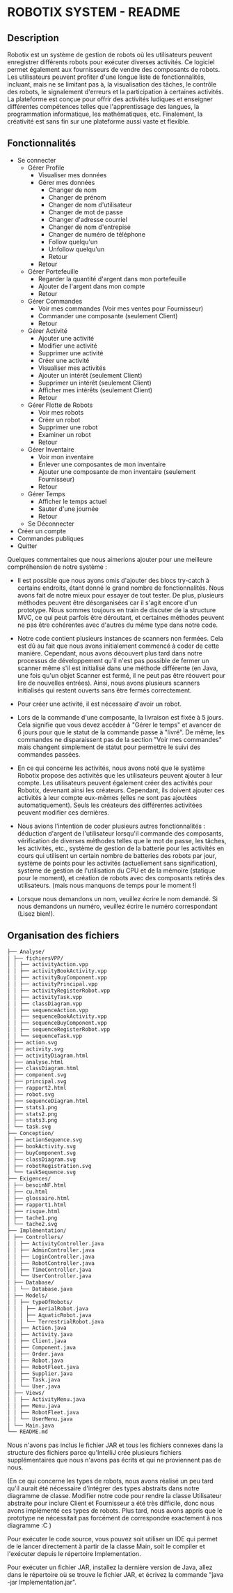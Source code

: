 # ROBOTIX SYSTEM - README 

## Description
Robotix est un système de gestion de robots où les utilisateurs peuvent enregistrer différents robots pour exécuter diverses activités. Ce logiciel permet également aux fournisseurs de vendre des composants de robots. Les utilisateurs peuvent profiter d'une longue liste de fonctionnalités, incluant, mais ne se limitant pas à, la visualisation des tâches, le contrôle des robots, le signalement d'erreurs et la participation à certaines activités. La plateforme est conçue pour offrir des activités ludiques et enseigner différentes compétences telles que l'apprentissage des langues, la programmation informatique, les mathématiques, etc. Finalement, la créativité est sans fin sur une plateforme aussi vaste et flexible.

## Fonctionnalités
- Se connecter
  - Gérer Profile
    - Visualiser mes données
    - Gérer mes données
      - Changer de nom
      - Changer de prénom
      - Changer de nom d'utilisateur
      - Changer de mot de passe
      - Changer d'adresse courriel
      - Changer de nom d'entrepise
      - Changer de numéro de téléphone
      - Follow quelqu'un
      - Unfollow quelqu'un
      - Retour
    - Retour
  - Gérer Portefeuille
    - Regarder la quantité d'argent dans mon portefeuille
    - Ajouter de l'argent dans mon compte
    - Retour
  - Gérer Commandes
    - Voir mes commandes (Voir mes ventes pour Fournisseur)
    - Commander une composante (seulement Client)
    - Retour
  - Gérer Activité
    - Ajouter une activité
    - Modifier une activité
    - Supprimer une activité
    - Créer une activité
    - Visualiser mes activités
    - Ajouter un intérêt (seulement Client)
    - Supprimer un intérêt (seulement Client)
    - Afficher mes intérêts (seulement Client)
    - Retour
  - Gérer Flotte de Robots
     - Voir mes robots
     - Créer un robot
     - Supprimer une robot
     - Examiner un robot
     - Retour
  - Gérer Inventaire
      - Voir mon inventaire
      - Enlever une composantes de mon inventaire
      - Ajouter une composante de mon inventaire (seulement Fournisseur)
      - Retour
  - Gérer Temps
      - Afficher le temps actuel
      - Sauter d'une journée
      - Retour
  - Se Déconnecter
- Créer un compte
- Commandes publiques
- Quitter

Quelques commentaires que nous aimerions ajouter pour une meilleure compréhension de notre système :

- Il est possible que nous ayons omis d'ajouter des blocs try-catch à certains endroits, étant donné le grand nombre de fonctionnalités. Nous avons fait de notre mieux pour essayer de tout tester. De plus, plusieurs méthodes peuvent être désorganisées car il s'agit encore d'un prototype. Nous sommes toujours en train de discuter de la structure MVC, ce qui peut parfois être déroutant, et certaines méthodes peuvent ne pas être cohérentes avec d'autres du même type dans notre code.

- Notre code contient plusieurs instances de scanners non fermées. Cela est dû au fait que nous avons initialement commencé à coder de cette manière. Cependant, nous avons découvert plus tard dans notre processus de développement qu'il n'est pas possible de fermer un scanner même s'il est initialisé dans une méthode différente (en Java, une fois qu'un objet Scanner est fermé, il ne peut pas être réouvert pour lire de nouvelles entrées). Ainsi, nous avons plusieurs scanners initialisés qui restent ouverts sans être fermés correctement.

- Pour créer une activité, il est nécessaire d'avoir un robot.

- Lors de la commande d'une composante, la livraison est fixée à 5 jours. Cela signifie que vous devez accéder à "Gérer le temps" et avancer de 6 jours pour que le statut de la commande passe à "livré". De même, les commandes ne disparaissent pas de la section "Voir mes commandes" mais changent simplement de statut pour permettre le suivi des commandes passées.
  
- En ce qui concerne les activités, nous avons noté que le système Robotix propose des activités que les utilisateurs peuvent ajouter à leur compte. Les utilisateurs peuvent également créer des activités pour Robotix, devenant ainsi les créateurs. Cependant, ils doivent ajouter ces activités à leur compte eux-mêmes (elles ne sont pas ajoutées automatiquement). Seuls les créateurs des différentes activitées peuvent modifier ces dernières.
  
- Nous avions l'intention de coder plusieurs autres fonctionnalités : déduction d'argent de l'utilisateur lorsqu'il commande des composants, vérification de diverses méthodes telles que le mot de passe, les tâches, les activités, etc., système de gestion de la batterie pour les activités en cours qui utilisent un certain nombre de batteries des robots par jour, système de points pour les activités (actuellement sans signification), système de gestion de l'utilisation du CPU et de la mémoire (statique pour le moment), et création de robots avec des composants retirés des utilisateurs. (mais nous manquons de temps pour le moment !)

- Lorsque nous demandons un nom, veuillez écrire le nom demandé. Si nous demandons un numéro, veuillez écrire le numéro correspondant (Lisez bien!).
    
## Organisation des fichiers
```bash
├── Analyse/
│ ├── fichiersVPP/
│ │ ├── activityAction.vpp
│ │ ├── activityBookActivity.vpp
│ │ ├── activityBuyComponent.vpp
│ │ ├── activityPrincipal.vpp
│ │ ├── activityRegisterRobot.vpp
│ │ ├── activityTask.vpp
│ │ ├── classDiagram.vpp
│ │ ├── sequenceAction.vpp
│ │ ├── sequenceBookActivity.vpp
│ │ ├── sequenceBuyComponent.vpp
│ │ ├── sequenceRegisterRobot.vpp
│ │ └── sequenceTask.vpp
│ ├── action.svg
│ ├── activity.svg
│ ├── activityDiagram.html
│ ├── analyse.html
│ ├── classDiagram.html
│ ├── component.svg
│ ├── principal.svg
│ ├── rapport2.html
│ ├── robot.svg
│ ├── sequenceDiagram.html
│ ├── stats1.png
│ ├── stats2.png
│ ├── stats3.png
│ └── task.svg
├── Conception/
│ ├── actionSequence.svg
│ ├── bookActivity.svg
│ ├── buyComponent.svg
│ ├── classDiagram.svg
│ ├── robotRegistration.svg
│ └── taskSequence.svg
├── Exigences/
│ ├── besoinNF.html
│ ├── cu.html
│ ├── glossaire.html
│ ├── rapport1.html
│ ├── risque.html
│ ├── tache1.png
│ └── tache2.svg
├── Implémentation/
│ ├── Controllers/
│ │ ├── ActivityController.java
│ │ ├── AdminController.java
│ │ ├── LoginController.java
│ │ ├── RobotController.java
│ │ ├── TimeController.java
│ │ └── UserController.java
│ ├── Database/
│ │ └── Database.java
│ ├── Models/
│ │ ├── typeOfRobots/
│ │ │ ├── AerialRobot.java
│ │ │ ├── AquaticRobot.java
│ │ │ └── TerrestrialRobot.java
│ │ ├── Action.java
│ │ ├── Activity.java
│ │ ├── Client.java
│ │ ├── Component.java
│ │ ├── Order.java
│ │ ├── Robot.java
│ │ ├── RobotFleet.java
│ │ ├── Supplier.java
│ │ ├── Task.java
│ │ └── User.java
│ ├── Views/
│ │ ├── ActivityMenu.java
│ │ ├── Menu.java
│ │ ├── RobotFleet.java
│ │ └── UserMenu.java
│ └── Main.java
└── README.md
```

Nous n'avons pas inclus le fichier JAR et tous les fichiers connexes dans la structure des fichiers parce qu'IntelliJ crée plusieurs fichiers supplémentaires que nous n'avons pas écrits et qui ne proviennent pas de nous.

(En ce qui concerne les types de robots, nous avons réalisé un peu tard qu'il aurait été nécessaire d'intégrer des types abstraits dans notre diagramme de classe. Modifier notre code pour rendre la classe Utilisateur abstraite pour inclure Client et Fournisseur a été très difficile, donc nous avons implémenté ces types de robots. Plus tard, nous avons appris que le prototype ne nécessitait pas forcément de correspondre exactement à nos diagramme  :C )


Pour exécuter le code source, vous pouvez soit utiliser un IDE qui permet de le lancer directement à partir de la classe Main, soit le compiler et l'exécuter depuis le répertoire Implementation.

Pour exécuter un fichier JAR, installez la dernière version de Java, allez dans le répertoire où se trouve le fichier JAR, et écrivez la commande "java -jar Implementation.jar".

